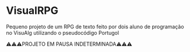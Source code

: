 # VisualRPG
Pequeno projeto de um RPG de texto feito por dois aluno de programação no VisuAlg utilizando o pseudocódigo Portugol

⚠⚠⚠PROJETO EM PAUSA INDETERMINADA⚠⚠⚠
